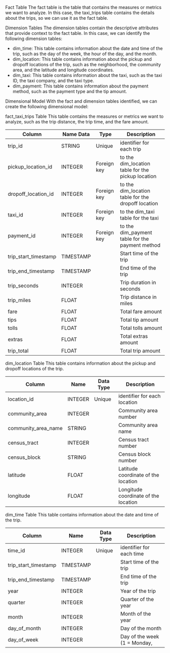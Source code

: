 Fact Table
The fact table is the table that contains the measures or metrics we want to analyze. In this case, the taxi_trips table contains the details about the trips, so we can use it as the fact table.

Dimension Tables
The dimension tables contain the descriptive attributes that provide context to the fact table. In this case, we can identify the following dimension tables:

- dim_time: This table contains information about the date and time of the trip, such as the day of the week, the hour of the day, and the month.
- dim_location: This table contains information about the pickup and dropoff locations of the trip, such as the neighborhood, the community area, and the latitude and longitude coordinates.
- dim_taxi: This table contains information about the taxi, such as the taxi ID, the taxi company, and the taxi type.
- dim_payment: This table contains information about the payment method, such as the payment type and the tip amount.

Dimensional Model
With the fact and dimension tables identified, we can create the following dimensional model:

fact_taxi_trips Table
This table contains the measures or metrics we want to analyze, such as the trip distance, the trip time, and the fare amount.

Column | Name	Data | Type	| Description
| --- | --- | --- | --- |
trip_id	| STRING |	Unique | identifier for each trip
pickup_location_id	| INTEGER	| Foreign key | to the dim_location table for the pickup location
dropoff_location_id	| INTEGER	| Foreign key | to the dim_location table for the dropoff location
taxi_id	| INTEGER	| Foreign key | to the dim_taxi table for the taxi
payment_id	| INTEGER	| Foreign key | to the dim_payment table for the payment method
trip_start_timestamp	| TIMESTAMP	| | Start time of the trip
trip_end_timestamp	| TIMESTAMP | | End time of the trip
trip_seconds	| INTEGER	| | Trip duration in seconds
trip_miles	| FLOAT | 	| Trip distance in miles
fare	| FLOAT	| | Total fare amount
tips	| FLOAT	| | Total tip amount
tolls	| FLOAT	| | Total tolls amount
extras	| FLOAT	| | Total extras amount
trip_total	| FLOAT	| | Total trip amount

dim_location Table
This table contains information about the pickup and dropoff locations of the trip.

Column | Name	| Data Type	| Description
| --- | --- | --- | --- |
location_id	| INTEGER	| Unique | identifier for each location
community_area	| INTEGER	| | Community area number
community_area_name	| STRING | | Community area name
census_tract	| INTEGER | | Census tract number
census_block	| STRING	| | Census block number
latitude	| FLOAT	| | Latitude coordinate of the location
longitude	| FLOAT	| | Longitude coordinate of the location

dim_time Table
This table contains information about the date and time of the trip.

Column | Name	| Data Type	| Description
| --- | --- | --- | --- |
time_id	| INTEGER	| Unique | identifier for each time
trip_start_timestamp	| TIMESTAMP	| | Start time of the trip
trip_end_timestamp	| TIMESTAMP	| | End time of the trip
year	| INTEGER	| | Year of the trip
quarter | INTEGER	| | Quarter of the year
month	| INTEGER	| | Month of the year
day_of_month	| INTEGER	| | Day of the month
day_of_week	| INTEGER	| | Day of the week (1 = Monday,
